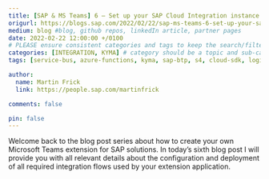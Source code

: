 ```yaml
---
title: [SAP & MS Teams] 6 – Set up your SAP Cloud Integration instance
origurl: https://blogs.sap.com/2022/02/22/sap-ms-teams-6-set-up-your-sap-cloud-integration-instance/
medium: blog #blog, github repos, linkedIn article, partner pages
date: 2022-02-22 12:00:00 +/0100
# PLEASE ensure consistent categories and tags to keep the search/filtering meaningful!
categories: [INTEGRATION, KYMA] # category should be a topic and sub-category primary product
tags: [service-bus, azure-functions, kyma, sap-btp, s4, cloud-sdk, logic-apps]     # TAG names should always be lowercase

author:
  name: Martin Frick
  link: https://people.sap.com/martinfrick

comments: false

pin: false
---
```

Welcome back to the blog post series about how to create your own Microsoft Teams extension for SAP solutions. In today’s sixth blog post I will provide you with all relevant details about the configuration and deployment of all required integration flows used by your extension application.